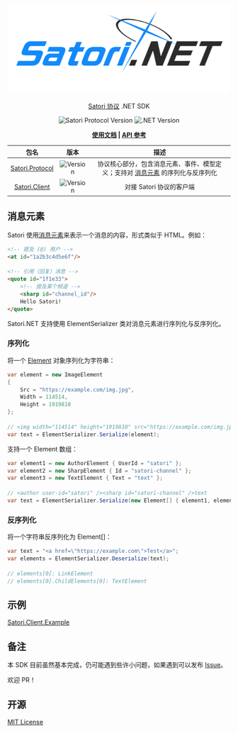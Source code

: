 ﻿<div align="center">

![Satori.NET](./assets/banner.png)

[Satori 协议](https://satori.js.org/zh-CN/) .NET SDK

![Satori Protocol Version](https://img.shields.io/badge/Satori_Protocol-v1-8d80e6)
![.NET Version](https://img.shields.io/badge/.NET-6-512bd4)

**[使用文档](https://docs.bsdayo.moe/Satori.NET/) | [API 参考](https://docs.bsdayo.moe/Satori.NET/api/)**

</div>

|                                 包名                                 |                             版本                             |                                               描述                                               |
|:------------------------------------------------------------------:|:----------------------------------------------------------:|:----------------------------------------------------------------------------------------------:|
| [Satori.Protocol](https://www.nuget.org/packages/Satori.Protocol/) | ![Version](https://img.shields.io/nuget/v/Satori.Protocol) | 协议核心部分，包含消息元素、事件、模型定义；支持对 [消息元素](https://satori.js.org/zh-CN/protocol/elements.html) 的序列化与反序列化 |
|   [Satori.Client](https://www.nuget.org/packages/Satori.Client/)   |  ![Version](https://img.shields.io/nuget/v/Satori.Client)  |                                        对接 Satori 协议的客户端                                        |

## 消息元素

Satori 使用[消息元素](https://satori.js.org/zh-CN/protocol/elements.html)来表示一个消息的内容，形式类似于 HTML。例如：

```html
<!-- 提及 (@) 用户 -->
<at id="1a2b3c4d5e6f"/>

<!-- 引用（回复）消息 -->
<quote id="1f1e33">
    <!-- 提及某个频道 -->
    <sharp id="channel_id"/>
    Hello Satori!
</quote>
```

Satori.NET 支持使用 ElementSerializer 类对消息元素进行序列化与反序列化。

### 序列化

将一个 [Element](https://github.com/bsdayo/Satori.NET/blob/main/src/Satori.Protocol/Elements/Element.cs) 对象序列化为字符串：

```csharp
var element = new ImageElement
{
    Src = "https://example.com/img.jpg",
    Width = 114514,
    Height = 1919810
};

// <img width="114514" height="1919810" src="https://example.com/img.jpg" />
var text = ElementSerializer.Serialize(element);
```

支持一个 Element 数组：

```csharp
var element1 = new AuthorElement { UserId = "satori" };
var element2 = new SharpElement { Id = "satori-channel" };
var element3 = new TextElement { Text = "text" };

// <author user-id="satori" /><sharp id="satori-channel" />text
var text = ElementSerializer.Serialize(new Element[] { element1, element2, element3 });
```

### 反序列化

将一个字符串反序列化为 Element\[\]：

```csharp
var text = "<a href=\"https://example.com\">Test</a>";
var elements = ElementSerializer.Deserialize(text);

// elements[0]: LinkElement
// elements[0].ChildElements[0]: TextElement
```

## 示例

[Satori.Client.Example](./examples/Satori.Client.Example)

## 备注

本 SDK 目前虽然基本完成，仍可能遇到些许小问题，如果遇到可以发布 [Issue](https://github.com/bsdayo/Satori.NET/issues/)。

欢迎 PR！

## 开源

[MIT License](https://github.com/bsdayo/Satori.NET/blob/main/LICENSE)
